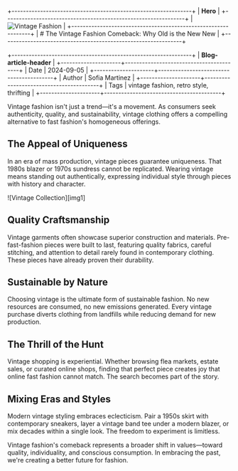 +---------------------------------------------------------------+
| **Hero**                                                      |
+---------------------------------------------------------------+
| ![Vintage Fashion][hero]                                      |
+---------------------------------------------------------------+
| # The Vintage Fashion Comeback: Why Old is the New New        |
+---------------------------------------------------------------+

+---------------------------------------------------------------+
| **Blog-article-header**                                       |
+---------------------+-----------------------------------------+
| Date                | 2024-09-05                              |
+---------------------+-----------------------------------------+
| Author              | Sofia Martinez                          |
+---------------------+-----------------------------------------+
| Tags                | vintage fashion, retro style, thrifting |
+---------------------+-----------------------------------------+

Vintage fashion isn't just a trend—it's a movement. As consumers seek authenticity, quality, and sustainability, vintage clothing offers a compelling alternative to fast fashion's homogeneous offerings.

## The Appeal of Uniqueness

In an era of mass production, vintage pieces guarantee uniqueness. That 1980s blazer or 1970s sundress cannot be replicated. Wearing vintage means standing out authentically, expressing individual style through pieces with history and character.

![Vintage Collection][img1]

## Quality Craftsmanship

Vintage garments often showcase superior construction and materials. Pre-fast-fashion pieces were built to last, featuring quality fabrics, careful stitching, and attention to detail rarely found in contemporary clothing. These pieces have already proven their durability.

## Sustainable by Nature

Choosing vintage is the ultimate form of sustainable fashion. No new resources are consumed, no new emissions generated. Every vintage purchase diverts clothing from landfills while reducing demand for new production.

## The Thrill of the Hunt

Vintage shopping is experiential. Whether browsing flea markets, estate sales, or curated online shops, finding that perfect piece creates joy that online fast fashion cannot match. The search becomes part of the story.

## Mixing Eras and Styles

Modern vintage styling embraces eclecticism. Pair a 1950s skirt with contemporary sneakers, layer a vintage band tee under a modern blazer, or mix decades within a single look. The freedom to experiment is limitless.

Vintage fashion's comeback represents a broader shift in values—toward quality, individuality, and conscious consumption. In embracing the past, we're creating a better future for fashion.

[hero]: /blog/images/vintage-fashion-hero.jpg
